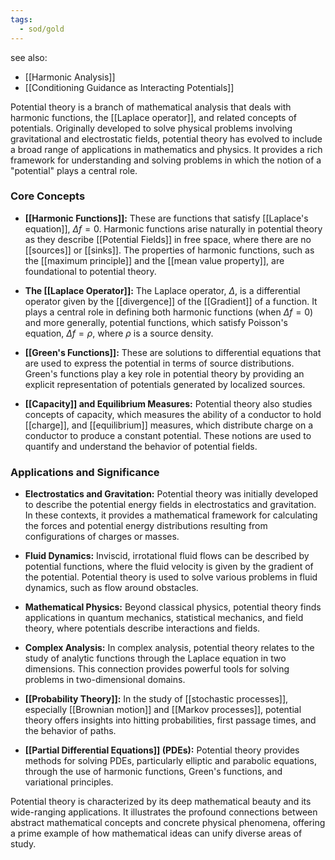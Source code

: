 ```yaml
---
tags:
  - sod/gold
---
```

see also:
- [[Harmonic Analysis]]
- [[Conditioning Guidance as Interacting Potentials]]

Potential theory is a branch of mathematical analysis that deals with harmonic functions, the [[Laplace operator]], and related concepts of potentials. Originally developed to solve physical problems involving gravitational and electrostatic fields, potential theory has evolved to include a broad range of applications in mathematics and physics. It provides a rich framework for understanding and solving problems in which the notion of a "potential" plays a central role.

### Core Concepts

- **[[Harmonic Functions]]:** These are functions that satisfy [[Laplace's equation]], $\Delta f = 0$. Harmonic functions arise naturally in potential theory as they describe [[Potential Fields]] in free space, where there are no [[sources]] or [[sinks]]. The properties of harmonic functions, such as the [[maximum principle]] and the [[mean value property]], are foundational to potential theory.

- **The [[Laplace Operator]]:** The Laplace operator, $\Delta$, is a differential operator given by the [[divergence]] of the [[Gradient]] of a function. It plays a central role in defining both harmonic functions (when $\Delta f = 0$) and more generally, potential functions, which satisfy Poisson's equation, $\Delta f = \rho$, where $\rho$ is a source density.

- **[[Green's Functions]]:** These are solutions to differential equations that are used to express the potential in terms of source distributions. Green's functions play a key role in potential theory by providing an explicit representation of potentials generated by localized sources.

- **[[Capacity]] and Equilibrium Measures:** Potential theory also studies concepts of capacity, which measures the ability of a conductor to hold [[charge]], and [[equilibrium]] measures, which distribute charge on a conductor to produce a constant potential. These notions are used to quantify and understand the behavior of potential fields.

### Applications and Significance

- **Electrostatics and Gravitation:** Potential theory was initially developed to describe the potential energy fields in electrostatics and gravitation. In these contexts, it provides a mathematical framework for calculating the forces and potential energy distributions resulting from configurations of charges or masses.

- **Fluid Dynamics:** Inviscid, irrotational fluid flows can be described by potential functions, where the fluid velocity is given by the gradient of the potential. Potential theory is used to solve various problems in fluid dynamics, such as flow around obstacles.

- **Mathematical Physics:** Beyond classical physics, potential theory finds applications in quantum mechanics, statistical mechanics, and field theory, where potentials describe interactions and fields.

- **Complex Analysis:** In complex analysis, potential theory relates to the study of analytic functions through the Laplace equation in two dimensions. This connection provides powerful tools for solving problems in two-dimensional domains.

- **[[Probability Theory]]:** In the study of [[stochastic processes]], especially [[Brownian motion]] and [[Markov processes]], potential theory offers insights into hitting probabilities, first passage times, and the behavior of paths.

- **[[Partial Differential Equations]] (PDEs):** Potential theory provides methods for solving PDEs, particularly elliptic and parabolic equations, through the use of harmonic functions, Green's functions, and variational principles.

Potential theory is characterized by its deep mathematical beauty and its wide-ranging applications. It illustrates the profound connections between abstract mathematical concepts and concrete physical phenomena, offering a prime example of how mathematical ideas can unify diverse areas of study.